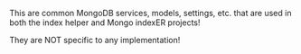 ﻿This are common MongoDB services, models, settings, etc. that are used in both the index helper and Mongo indexER projects!

They are NOT specific to any implementation!
